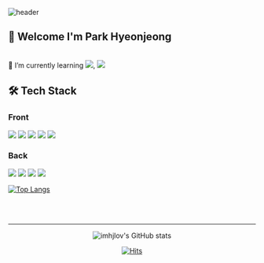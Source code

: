 ![header](https://capsule-render.vercel.app/api?type=waving&&color=F6ECC6&height=300&section=header&text=imhjlov%20github&fontSize=90&text:F7F5F5&&fontColor=F3F3F3)

## 🤗 Welcome I'm Park Hyeonjeong

</br>
🌱 I’m currently learning  <img src="https://img.shields.io/badge/TypeScript-3178C6?style=flat-square&logo=TypeScript&logoColor=black"/>, <img src="https://img.shields.io/badge/Nest.js-E0234E?style=flat-square&logo=Nestjs&logoColor=white"/>

</br>

## 🛠 Tech Stack

### Front

<img src="https://img.shields.io/badge/JavaScript-F7DF1E?style=flat-square&logo=JavaScript&logoColor=black"/>
<img src="https://img.shields.io/badge/TypeScript-3178C6?style=flat-square&logo=TypeScript&logoColor=black"/>
<img src="https://img.shields.io/badge/React-61DAFB?style=flat-square&logo=React&logoColor=black"/>
<img src="https://img.shields.io/badge/HTML5-E34F26?style=flat-square&logo=HTML5&logoColor=white"/>
<img src="https://img.shields.io/badge/CSS3-1572B6?style=flat-square&logo=CSS3&logoColor=white"/>

### Back

<img src="https://img.shields.io/badge/Node.js-339933?style=flat-square&logo=Node.js&logoColor=white"/>
<img src="https://img.shields.io/badge/Express-000000?style=flat-square&logo=Express&logoColor=white"/>
<img src="https://img.shields.io/badge/MySQL-4479A1?style=flat-square&logo=MySQL&logoColor=white"/>
<img src="https://img.shields.io/badge/Sequelize-52B0E7?style=flat-square&logo=Sequelize&logoColor=white"/>

</br>

[![Top Langs](https://github-readme-stats.vercel.app/api/top-langs/?username=imhjlov&layout=compact&theme=graywhite&langs_count=10)](https://github.com/anuraghazra/github-readme-stats)

</br>
</br>

<div align=center>

---

![imhjlov's GitHub stats](https://github-readme-stats.vercel.app/api?username=imhjlov&show_icons=true&theme=vue)

[![Hits](https://hits.seeyoufarm.com/api/count/incr/badge.svg?url=https%3A%2F%2Fgithub.com%2Flimkhl&count_bg=%23F6ECC6&title_bg=%23000000&icon=&icon_color=%23E7E7E7&title=hits&edge_flat=false)](https://hits.seeyoufarm.com)

